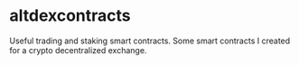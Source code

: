 # altdexcontracts
Useful trading and staking smart contracts. Some smart contracts I created for a crypto decentralized exchange. 
